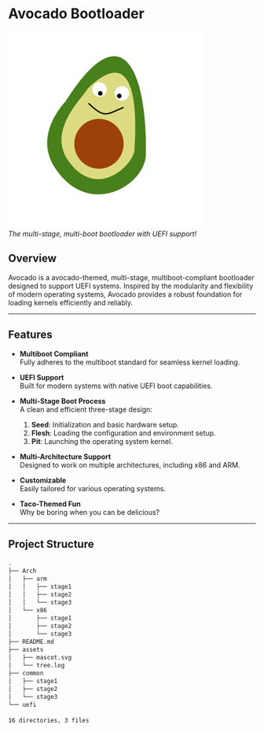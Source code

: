# Avocado Bootloader

![Avocado Mascot](./assets/mascot.svg)  
*The multi-stage, multi-boot bootloader with UEFI support!*

## Overview

Avocado is a avocado-themed, multi-stage, multiboot-compliant bootloader designed to support UEFI systems. Inspired by the modularity and flexibility of modern operating systems, Avocado provides a robust foundation for loading kernels efficiently and reliably.

---

## Features

- **Multiboot Compliant**  
  Fully adheres to the multiboot standard for seamless kernel loading.  

- **UEFI Support**  
  Built for modern systems with native UEFI boot capabilities.  

- **Multi-Stage Boot Process**  
  A clean and efficient three-stage design:
  1. **Seed**: Initialization and basic hardware setup.
  2. **Flesh**: Loading the configuration and environment setup.
  3. **Pit**: Launching the operating system kernel.

- **Multi-Architecture Support**  
  Designed to work on multiple architectures, including x86 and ARM.  

- **Customizable**  
  Easily tailored for various operating systems.  

- **Taco-Themed Fun**  
  Why be boring when you can be delicious?

---

## Project Structure
```plaitext
.
├── Arch
│   ├── arm
│   │   ├── stage1
│   │   ├── stage2
│   │   └── stage3
│   └── x86
│       ├── stage1
│       ├── stage2
│       └── stage3
├── README.md
├── assets
│   ├── mascot.svg
│   └── tree.log
├── common
│   ├── stage1
│   ├── stage2
│   └── stage3
└── uefi

16 directories, 3 files



```